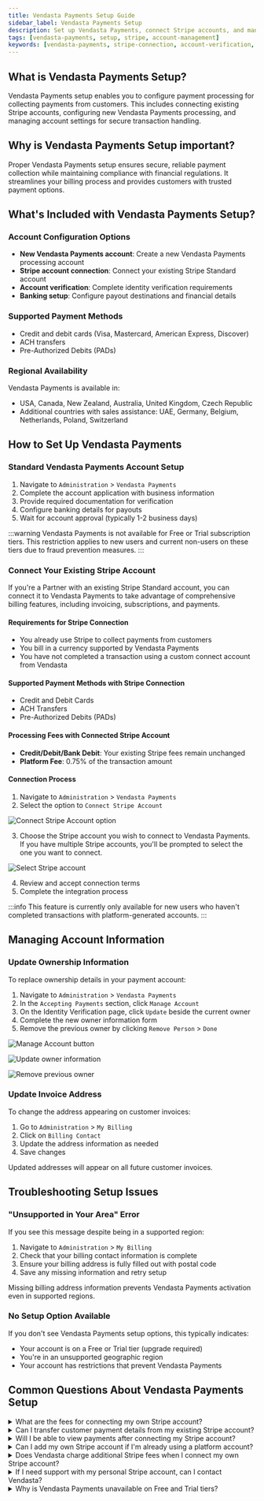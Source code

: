 ```yaml
---
title: Vendasta Payments Setup Guide
sidebar_label: Vendasta Payments Setup
description: Set up Vendasta Payments, connect Stripe accounts, and manage account verification and settings
tags: [vendasta-payments, setup, stripe, account-management]
keywords: [vendasta-payments, stripe-connection, account-verification, payment-configuration]
---
```


## What is Vendasta Payments Setup?

Vendasta Payments setup enables you to configure payment processing for collecting payments from customers. This includes connecting existing Stripe accounts, configuring new Vendasta Payments processing, and managing account settings for secure transaction handling.

## Why is Vendasta Payments Setup important?

Proper Vendasta Payments setup ensures secure, reliable payment collection while maintaining compliance with financial regulations. It streamlines your billing process and provides customers with trusted payment options.

## What's Included with Vendasta Payments Setup?

### Account Configuration Options
- **New Vendasta Payments account**: Create a new Vendasta Payments processing account
- **Stripe account connection**: Connect your existing Stripe Standard account
- **Account verification**: Complete identity verification requirements
- **Banking setup**: Configure payout destinations and financial details

### Supported Payment Methods
- Credit and debit cards (Visa, Mastercard, American Express, Discover)
- ACH transfers
- Pre-Authorized Debits (PADs)

### Regional Availability
Vendasta Payments is available in:
- USA, Canada, New Zealand, Australia, United Kingdom, Czech Republic
- Additional countries with sales assistance: UAE, Germany, Belgium, Netherlands, Poland, Switzerland

## How to Set Up Vendasta Payments

### Standard Vendasta Payments Account Setup
1. Navigate to `Administration` > `Vendasta Payments`
2. Complete the account application with business information
3. Provide required documentation for verification
4. Configure banking details for payouts
5. Wait for account approval (typically 1-2 business days)

:::warning
Vendasta Payments is not available for Free or Trial subscription tiers. This restriction applies to new users and current non-users on these tiers due to fraud prevention measures.
:::

### Connect Your Existing Stripe Account

If you're a Partner with an existing Stripe Standard account, you can connect it to Vendasta Payments to take advantage of comprehensive billing features, including invoicing, subscriptions, and payments.

#### Requirements for Stripe Connection
- You already use Stripe to collect payments from customers
- You bill in a currency supported by Vendasta Payments
- You have not completed a transaction using a custom connect account from Vendasta

#### Supported Payment Methods with Stripe Connection
- Credit and Debit Cards
- ACH Transfers
- Pre-Authorized Debits (PADs)

#### Processing Fees with Connected Stripe Account
- **Credit/Debit/Bank Debit**: Your existing Stripe fees remain unchanged
- **Platform Fee**: 0.75% of the transaction amount

#### Connection Process
1. Navigate to `Administration` > `Vendasta Payments`
2. Select the option to `Connect Stripe Account`

![Connect Stripe Account option](./img/vendasta-payments/connect-stripe-account-1.jpg)

3. Choose the Stripe account you wish to connect to Vendasta Payments. If you have multiple Stripe accounts, you'll be prompted to select the one you want to connect.

![Select Stripe account](./img/vendasta-payments/connect-stripe-account-2.jpg)

4. Review and accept connection terms
5. Complete the integration process

:::info
This feature is currently only available for new users who haven't completed transactions with platform-generated accounts.
:::

## Managing Account Information

### Update Ownership Information
To replace ownership details in your payment account:

1. Navigate to `Administration` > `Vendasta Payments`
2. In the `Accepting Payments` section, click `Manage Account`
3. On the Identity Verification page, click `Update` beside the current owner
4. Complete the new owner information form
5. Remove the previous owner by clicking `Remove Person` > `Done`

![Manage Account button](./img/vendasta-payments/manage-account.jpg)

![Update owner information](./img/vendasta-payments/update-owner.jpg)

![Remove previous owner](./img/vendasta-payments/remove-person.jpg)

### Update Invoice Address
To change the address appearing on customer invoices:

1. Go to `Administration` > `My Billing`
2. Click on `Billing Contact`
3. Update the address information as needed
4. Save changes

Updated addresses will appear on all future customer invoices.

## Troubleshooting Setup Issues

### "Unsupported in Your Area" Error
If you see this message despite being in a supported region:

1. Navigate to `Administration` > `My Billing`
2. Check that your billing contact information is complete
3. Ensure your billing address is fully filled out with postal code
4. Save any missing information and retry setup

Missing billing address information prevents Vendasta Payments activation even in supported regions.

### No Setup Option Available
If you don't see Vendasta Payments setup options, this typically indicates:
- Your account is on a Free or Trial tier (upgrade required)
- You're in an unsupported geographic region
- Your account has restrictions that prevent Vendasta Payments

## Common Questions About Vendasta Payments Setup

<details>
<summary>What are the fees for connecting my own Stripe account?</summary>

You'll pay a 0.75% platform fee in addition to your existing negotiated Stripe fees. Your current Stripe rates remain unchanged.
</details>

<details>
<summary>Can I transfer customer payment details from my existing Stripe account?</summary>

Currently, automatic transfer of customer payment information is not available. You'll need to manually input payment details into the platform.
</details>

<details>
<summary>Will I be able to view payments after connecting my Stripe account?</summary>

Yes, you can view payment details processed through the platform. However, payout information must be accessed directly in your Stripe account.
</details>

<details>
<summary>Can I add my own Stripe account if I'm already using a platform account?</summary>

This feature is currently only available for new users who haven't completed transactions with platform-generated accounts.
</details>

<details>
<summary>Does Vendasta charge additional Stripe fees when I connect my own Stripe account?</summary>

No, you'll keep your negotiated Stripe fees. Vendasta only charges a 0.75% platform fee on the transaction amount.
</details>

<details>
<summary>If I need support with my personal Stripe account, can I contact Vendasta?</summary>

Due to limited account access, all support for personal Stripe accounts must be handled directly with Stripe.
</details>

<details>
<summary>Why is Vendasta Payments unavailable on Free and Trial tiers?</summary>

Due to increased fraudulent transactions, Vendasta Payments is restricted on Free and Trial tiers. Existing users on these tiers who already use the service retain access.
</details>